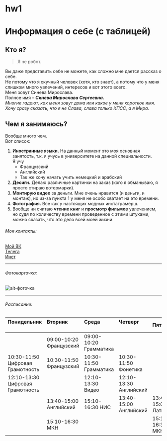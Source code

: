 # hw1
Информация о себе (с таблицей)
===============

Кто я?
-------

> Я не робот.

Вы даже представить себе не можете, как сложно мне дается рассказ о себе.  
Не потому что я скучный человек (хотя, кто знает), а потому что у меня слишком много увлечений, интересов и вот этого всего.  
Меня зовут Синева Мирослава.  
Полное имя – _**Синева Мирослава Сергеевна.**_  
_Многие гадают, как меня зовут дома или какое у меня короткое имя. Хочу сразу сказать, что я не Слава, слава только КПСС, а я Мира._

Чем я занимаюсь?
-----
Вообще много чем.  
Вот список:
1.	**Иностранные языки.** На данный момент это моя основная занятость, т.к. я учусь в университете на данной специальности.   
    Я учу  
    - Французский
    - Английский  
    - Так же хочу начать учить немецкий и арабский
2.	**Десигн.** Делаю различные картинки на заказ (кого я обманываю, я просто стираю вотермарки).
3.	**Монтирую видео** за деньги. Мне очень нравится (и деньги, и монтаж), но из-за пункта 1 у меня не особо хватает на это времени.
4.	**Фотография.** Все как у настоящих модных инстаграмерш.
5.	Вообще ни считаю **чтение книг** и **просмотр фильмов** увлечением, но судя по  количеству времени проведенное с этими штуками, можно сказать, что это дело всей моей жизни

###### Мои контакты:
[Мой ВК](https://vk.com/m1riada)  
[Телега](https://t.me/m1riada)  
[Инст](https://www.instagram.com/m1riada/)
* * *

###### Фотокарточка:

![alt-фоточка](https://pp.userapi.com/c836138/v836138810/812a/mWOHM2tE9ZU.jpg)
* * *

###### Расписание:

|Понидельник                     |Вторник                |Среда                 |Четверг               |Пятница           |
|:-------------------------------|:----------------------|:---------------------|:---------------------|:-----------------|
|                                |09:00-10:20 Французский|09:00-10:20 Грамматика|                      |                  |
|10:30-11:50 Цифровая Грамотность|10:30-11:50 Французский|10:30-11:50 Грамматика|10:30-11:50 Фонетика  |                  |
|12:10-13:30 Цифровая Грамотность|                       |12:10-13:30 Видео     |12:10-13:30 Английский|                  |
|                                |13:40-15:00 Английский |15:10-16:30 НИС       |13:40-15:00 Английский|13:40-15:00 Латынь|
|                                |15:10-16:30 МКН        |                      |                      |15:10-16:30 МКН   |
